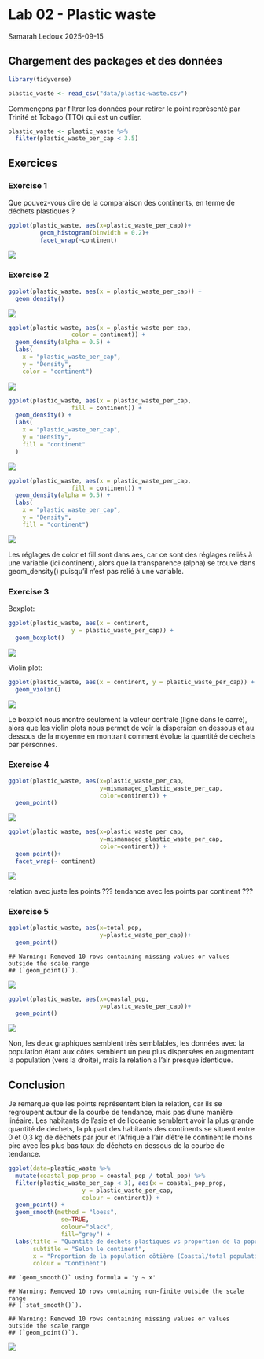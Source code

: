 Lab 02 - Plastic waste
================
Samarah Ledoux
2025-09-15

## Chargement des packages et des données

``` r
library(tidyverse) 
```

``` r
plastic_waste <- read_csv("data/plastic-waste.csv")
```

Commençons par filtrer les données pour retirer le point représenté par
Trinité et Tobago (TTO) qui est un outlier.

``` r
plastic_waste <- plastic_waste %>%
  filter(plastic_waste_per_cap < 3.5)
```

## Exercices

### Exercise 1

Que pouvez-vous dire de la comparaison des continents, en terme de
déchets plastiques ?

``` r
ggplot(plastic_waste, aes(x=plastic_waste_per_cap))+
         geom_histogram(binwidth = 0.2)+
         facet_wrap(~continent)
```

![](lab-02_files/figure-gfm/plastic-waste-continent-1.png)<!-- -->

### Exercise 2

``` r
ggplot(plastic_waste, aes(x = plastic_waste_per_cap)) + 
  geom_density()
```

![](lab-02_files/figure-gfm/plastic-waste-density-1.png)<!-- -->

``` r
ggplot(plastic_waste, aes(x = plastic_waste_per_cap, 
                  color = continent)) +
  geom_density(alpha = 0.5) +
  labs(
    x = "plastic_waste_per_cap",
    y = "Density",
    color = "continent")
```

![](lab-02_files/figure-gfm/plastic-waste-density-2.png)<!-- -->

``` r
ggplot(plastic_waste, aes(x = plastic_waste_per_cap, 
                  fill = continent)) +
  geom_density() +
  labs(
    x = "plastic_waste_per_cap",
    y = "Density",
    fill = "continent"
  )
```

![](lab-02_files/figure-gfm/plastic-waste-density-3.png)<!-- -->

``` r
ggplot(plastic_waste, aes(x = plastic_waste_per_cap, 
                  fill = continent)) +
  geom_density(alpha = 0.5) +
  labs(
    x = "plastic_waste_per_cap",
    y = "Density",
    fill = "continent")
```

![](lab-02_files/figure-gfm/plastic-waste-density-4.png)<!-- -->

Les réglages de color et fill sont dans aes, car ce sont des réglages
reliés à une variable (ici continent), alors que la transparence (alpha)
se trouve dans geom_density() puisqu’il n’est pas relié à une variable.

### Exercise 3

Boxplot:

``` r
ggplot(plastic_waste, aes(x = continent,
                  y = plastic_waste_per_cap)) +
  geom_boxplot()
```

![](lab-02_files/figure-gfm/plastic-waste-boxplot-1.png)<!-- -->

Violin plot:

``` r
ggplot(plastic_waste, aes(x = continent, y = plastic_waste_per_cap)) +
  geom_violin()
```

![](lab-02_files/figure-gfm/plastic-waste-violin-1.png)<!-- -->

Le boxplot nous montre seulement la valeur centrale (ligne dans le
carré), alors que les violin plots nous permet de voir la dispersion en
dessous et au dessous de la moyenne en montrant comment évolue la
quantité de déchets par personnes.

### Exercise 4

``` r
ggplot(plastic_waste, aes(x=plastic_waste_per_cap,
                          y=mismanaged_plastic_waste_per_cap,
                          color=continent)) +
  geom_point()
```

![](lab-02_files/figure-gfm/plastic-waste-mismanaged-1.png)<!-- -->

``` r
ggplot(plastic_waste, aes(x=plastic_waste_per_cap,
                          y=mismanaged_plastic_waste_per_cap,
                          color=continent)) +
  geom_point()+
  facet_wrap(~ continent)
```

![](lab-02_files/figure-gfm/plastic-waste-mismanaged-2.png)<!-- -->

relation avec juste les points ??? tendance avec les points par
continent ???

### Exercise 5

``` r
ggplot(plastic_waste, aes(x=total_pop,
                          y=plastic_waste_per_cap))+
  geom_point()
```

    ## Warning: Removed 10 rows containing missing values or values outside the scale range
    ## (`geom_point()`).

![](lab-02_files/figure-gfm/plastic-waste-population-total-1.png)<!-- -->

``` r
ggplot(plastic_waste, aes(x=coastal_pop,
                          y=plastic_waste_per_cap))+
  geom_point()
```

![](lab-02_files/figure-gfm/plastic-waste-population-coastal-1.png)<!-- -->

Non, les deux graphiques semblent très semblables, les données avec la
population étant aux côtes semblent un peu plus dispersées en augmentant
la population (vers la droite), mais la relation a l’air presque
identique.

## Conclusion

Je remarque que les points représentent bien la relation, car ils se
regroupent autour de la courbe de tendance, mais pas d’une manière
linéaire. Les habitants de l’asie et de l’océanie semblent avoir la plus
grande quantité de déchets, la plupart des habitants des continents se
situent entre 0 et 0,3 kg de déchets par jour et l’Afrique a l’air
d’être le continent le moins pire avec les plus bas taux de déchets en
dessous de la courbe de tendance.

``` r
ggplot(data=plastic_waste %>% 
  mutate(coastal_pop_prop = coastal_pop / total_pop) %>%
  filter(plastic_waste_per_cap < 3), aes(x = coastal_pop_prop,
                     y = plastic_waste_per_cap,
                     colour = continent)) +
  geom_point() +
  geom_smooth(method = "loess", 
               se=TRUE, 
               colour="black", 
               fill="grey") +
  labs(title = "Quantité de déchets plastiques vs proportion de la population côtière",
       subtitle = "Selon le continent",
       x = "Proportion de la population côtière (Coastal/total population)", y = "Nombre de déchets plastiques par habitant",
       colour = "Continent")
```

    ## `geom_smooth()` using formula = 'y ~ x'

    ## Warning: Removed 10 rows containing non-finite outside the scale range
    ## (`stat_smooth()`).

    ## Warning: Removed 10 rows containing missing values or values outside the scale range
    ## (`geom_point()`).

![](lab-02_files/figure-gfm/recreate-viz-1.png)<!-- -->
